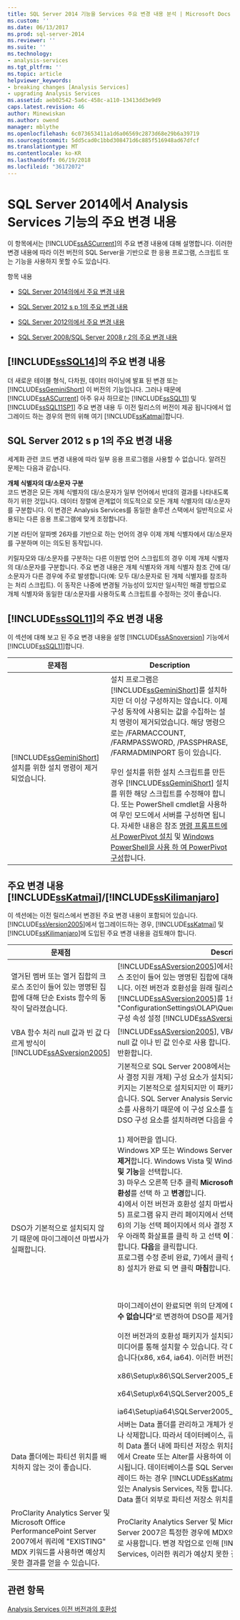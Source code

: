 ```yaml
---
title: SQL Server 2014 기능을 Services 주요 변경 내용 분석 | Microsoft Docs
ms.custom: ''
ms.date: 06/13/2017
ms.prod: sql-server-2014
ms.reviewer: ''
ms.suite: ''
ms.technology:
- analysis-services
ms.tgt_pltfrm: ''
ms.topic: article
helpviewer_keywords:
- breaking changes [Analysis Services]
- upgrading Analysis Services
ms.assetid: aeb02542-5a6c-458c-a110-13413dd3e9d9
caps.latest.revision: 46
author: Minewiskan
ms.author: owend
manager: mblythe
ms.openlocfilehash: 6c073653411a1d6a06569c2873d68e29b6a39719
ms.sourcegitcommit: 5dd5cad0c1bbd308471d6c885f516948ad67dfcf
ms.translationtype: MT
ms.contentlocale: ko-KR
ms.lasthandoff: 06/19/2018
ms.locfileid: "36172072"
---
```

# <a name="breaking-changes-to-analysis-services-features-in-sql-server-2014"></a>SQL Server 2014에서 Analysis Services 기능의 주요 변경 내용
  이 항목에서는 [!INCLUDE[ssASCurrent](../includes/ssascurrent-md.md)]의 주요 변경 내용에 대해 설명합니다. 이러한 변경 내용에 따라 이전 버전의 SQL Server을 기반으로 한 응용 프로그램, 스크립트 또는 기능을 사용하지 못할 수도 있습니다.  
  
 항목 내용  
  
-   [SQL Server 2014의에서 주요 변경 내용](#bkmk_sql2014)  
  
-   [SQL Server 2012 s p 1의 주요 변경 내용](#bkmk_2012Sp1)  
  
-   [SQL Server 2012의에서 주요 변경 내용](#bkmk_sql11)  
  
-   [SQL Server 2008/SQL Server 2008 r 2의 주요 변경 내용](#bkmk_sql10)  
  
##  <a name="bkmk_sql2014"></a> [!INCLUDE[ssSQL14](../includes/sssql14-md.md)]의 주요 변경 내용  
 더 새로운 테이블 형식, 다차원, 데이터 마이닝에 발표 된 변경 또는 [!INCLUDE[ssGeminiShort](../includes/ssgeminishort-md.md)] 이 버전의 기능입니다.  그러나 때문에 [!INCLUDE[ssASCurrent](../includes/ssascurrent-md.md)] 아주 유사 하므로는 [!INCLUDE[ssSQL11](../includes/sssql11-md.md)] 및 [!INCLUDE[ssSQL11SP1](../includes/sssql11sp1-md.md)] 주요 변경 내용 두 이전 릴리스의 버전이 제공 됩니다에서 업그레이드 하는 경우의 편의 위해 여기 [!INCLUDE[ssKatmai](../includes/sskatmai-md.md)]합니다.  
  
##  <a name="bkmk_2012Sp1"></a> SQL Server 2012 s p 1의 주요 변경 내용  
 세계화 관련 코드 변경 내용에 따라 일부 응용 프로그램을 사용할 수 없습니다. 알려진 문제는 다음과 같습니다.  
  
 **개체 식별자의 대/소문자 구분**  
 코드 변경은 모든 개체 식별자의 대/소문자가 일부 언어에서 반대의 결과를 나타내도록 하기 위한 것입니다. 데이터 정렬에 관계없이 의도적으로 모든 개체 식별자의 대/소문자를 구분합니다. 이 변경은 Analysis Services를 동일한 솔루션 스택에서 일반적으로 사용되는 다른 응용 프로그램에 맞게 조정합니다.  
  
 기본 라틴어 알파벳 26자를 기반으로 하는 언어의 경우 이제 개체 식별자에서 대/소문자를 구분하며 이는 의도된 동작입니다.  
  
 키릴자모와 대/소문자를 구분하는 다른 이원법 언어 스크립트의 경우 이제 개체 식별자의 대/소문자를 구분합니다. 주요 변경 내용은 개체 식별자와 개체 식별자 참조 간에 대/소문자가 다른 경우에 주로 발생합니다(예: 모두 대/소문자로 된 개체 식별자를 참조하는 처리 스크립트). 이 동작은 나중에 변경될 가능성이 있지만 일시적인 해결 방법으로 개체 식별자와 동일한 대/소문자를 사용하도록 스크립트를 수정하는 것이 좋습니다.  
  
##  <a name="bkmk_sql11"></a> [!INCLUDE[ssSQL11](../includes/sssql11-md.md)]의 주요 변경 내용  
 이 섹션에 대해 보고 된 주요 변경 내용을 설명 [!INCLUDE[ssASnoversion](../includes/ssasnoversion-md.md)] 기능에서 [!INCLUDE[ssSQL11](../includes/sssql11-md.md)]합니다.  
  
|문제점|Description|  
|-----------|-----------------|  
|[!INCLUDE[ssGeminiShort](../includes/ssgeminishort-md.md)] 설치를 위한 설치 명령이 제거되었습니다.|설치 프로그램은 [!INCLUDE[ssGeminiShort](../includes/ssgeminishort-md.md)]를 설치하지만 더 이상 구성하지는 않습니다. 이제 구성 동작에 사용되는 값을 수집하는 설치 명령이 제거되었습니다. 해당 명령으로는 /FARMACCOUNT, /FARMPASSWORD, /PASSPHRASE, /FARMADMINPORT 등이 있습니다.<br /><br /> 무인 설치를 위한 설치 스크립트를 만든 경우 [!INCLUDE[ssGeminiShort](../includes/ssgeminishort-md.md)] 설치를 위한 해당 스크립트를 수정해야 합니다. 또는 PowerShell cmdlet을 사용하여 무인 모드에서 서버를 구성하면 됩니다. 자세한 내용은 참조 [명령 프롬프트에서 PowerPivot 설치](../../2014/sql-server/install/install-powerpivot-from-the-command-prompt.md) 및 [Windows PowerShell을 사용 하 여 PowerPivot 구성](power-pivot-sharepoint/power-pivot-configuration-using-windows-powershell.md)합니다.|  
  
##  <a name="bkmk_sql10"></a> 주요 변경 내용 [!INCLUDE[ssKatmai](../includes/sskatmai-md.md)]/[!INCLUDE[ssKilimanjaro](../includes/sskilimanjaro-md.md)]  
 이 섹션에는 이전 릴리스에서 변경된 주요 변경 내용이 포함되어 있습니다. [!INCLUDE[ssVersion2005](../includes/ssversion2005-md.md)]에서 업그레이드하는 경우, [!INCLUDE[ssKatmai](../includes/sskatmai-md.md)] 및 [!INCLUDE[ssKilimanjaro](../includes/sskilimanjaro-md.md)]에 도입된 주요 변경 내용을 검토해야 합니다.  
  
|문제점|Description|  
|-----------|-----------------|  
|열거된 멤버 또는 열거 집합의 크로스 조인이 들어 있는 명명된 집합에 대해 단순 Exists 함수의 동작이 달라졌습니다.|[!INCLUDE[ssASversion2005](../includes/ssasversion2005-md.md)]에서는 열거된 멤버 또는 열거 집합의 크로스 조인이 들어 있는 명명된 집합에 대해 단순 Exists 함수가 작동하지 않았습니다. 이전 버전과 호환성을 원래 릴리스 버전 및 s p 1의 [!INCLUDE[ssASversion2005](../includes/ssasversion2005-md.md)]를 1로 또는 이전 버전과 호환성을 위해 "ConfigurationSettings\OLAP\Query\NamedSetShallowExistsMode" 구성 속성 설정 [!INCLUDE[ssASversion2005](../includes/ssasversion2005-md.md)] s p 2를 2로 설정 합니다.|  
|VBA 함수 처리 null 값과 빈 값 다르게 방식이 [!INCLUDE[ssASversion2005](../includes/ssasversion2005-md.md)]|[!INCLUDE[ssASversion2005](../includes/ssasversion2005-md.md)], VBA 함수가 반환 된 0 또는 빈 문자열이 null 값 이나 빈 값 인수로 사용 합니다. [!INCLUDE[ssKatmai](../includes/sskatmai-md.md)]에서는 null을 반환합니다.|  
|DSO가 기본적으로 설치되지 않기 때문에 마이그레이션 마법사가 실패합니다.|기본적으로 SQL Server 2008에서는 이전 버전과의 호환성을 위한 DSO(의사 결정 지원 개체) 구성 요소가 설치되지 않습니다. 이전 버전과의 호환성 패키지는 기본적으로 설치되지만 이 패키지에서 DSO 구성 요소는 사용되지 않습니다. SQL Server Analysis Services 마이그레이션 마법사는 이 구성 요소를 사용하기 때문에 이 구성 요소를 설치하지 않으면 마법사가 실패합니다. DSO 구성 요소를 설치하려면 다음을 수행합니다.<br /><br /> 1) 제어판을 엽니다.<br />Windows XP 또는 Windows Server 2003, 2)에서 선택 **프로그램 추가 / 제거**합니다. Windows Vista 및 Windows Server 2008의 경우 **프로그램 및 기능**을 선택합니다.<br />3) 마우스 오른쪽 단추 클릭 **Microsoft SQL Server 2005 이전 버전과 호환성**를 선택 하 고 **변경**합니다.<br />4)에서 이전 버전과 호환성 설치 마법사에서 클릭 **다음**합니다.<br />5) 프로그램 유지 관리 페이지에서 선택 **수정**, 클릭 하 고 **다음**합니다.<br />6)의 기능 선택 페이지에서 의사 결정 지원 개체 (DSO)를 사용할 수 없는 경우 아래쪽 화살표를 클릭 하 고 선택 **이 기능은 로컬 하드 드라이브에 설치 될**합니다. **다음**을 클릭합니다.<br />프로그램 수정 준비 완료, 7)에서 클릭 **설치**합니다.<br />8) 설치가 완료 되 면 클릭 **마침**합니다.<br /><br /> <br /><br /> 마이그레이션이 완료되면 위의 단계에 따라 DSO 옵션을 “**이 기능은 사용할 수 없습니다**”로 변경하여 DSO를 제거할 수 있습니다.<br /><br /> 이전 버전과의 호환성 패키지가 설치되지 않은 경우 SQL Server 2008 배포 미디어를 통해 설치할 수 있습니다. 각 대상 아키텍처마다 해당하는 버전이 있습니다(x86, x64, ia64). 이러한 버전은 다음 위치에서 찾을 수 있습니다.<br /><br /> x86\Setup\x86\SQLServer2005_BC.msi<br /><br /> x64\Setup\x64\SQLServer2005_BC.msi<br /><br /> ia64\Setup\ia64\SQLServer2005_BC.msi|  
|Data 폴더에는 파티션 위치를 배치하지 않는 것이 좋습니다.|서버는 Data 폴더를 관리하고 개체가 생성, 삭제 및 수정될 때 폴더를 만들거나 삭제합니다. 따라서 데이터베이스, 큐브 및 차원에 대한 하위 폴더에서는 특히 Data 폴더 내에 파티션 저장소 위치를 지정하지 않는 것이 좋습니다. 서버에서 Create 또는 Alter를 사용하여 이 작업을 수행할 수는 있지만 경고가 표시됩니다. 데이터베이스를 SQL Server 2005 Analysis Services에서 업그레이드 하는 경우 [!INCLUDE[ssKatmai](../includes/sskatmai-md.md)] Data 폴더에 파티션 저장소 위치가 있는 Analysis Services, 작동 합니다. Restore 또는 Sync를 사용하려면 Data 폴더 외부로 파티션 저장소 위치를 이동해야 합니다.|  
|ProClarity Analytics Server 및 Microsoft Office PerformancePoint Server 2007에서 쿼리에 "EXISTING" MDX 키워드를 사용하면 예상치 못한 결과를 얻을 수 있습니다.|ProClarity Analytics Server 및 Microsoft Office PerformancePoint Server 2007은 특정한 경우에 MDX의 EXISTING 키워드를 잘못된 방식으로 사용합니다. 변경 작업으로 인해 [!INCLUDE[ssKatmai](../includes/sskatmai-md.md)] Analysis Services, 이러한 쿼리가 예상치 못한 결과 반환할 수 있습니다.|  
  
## <a name="see-also"></a>관련 항목  
 [Analysis Services 이전 버전과의 호환성](analysis-services-backward-compatibility.md)  
  
  